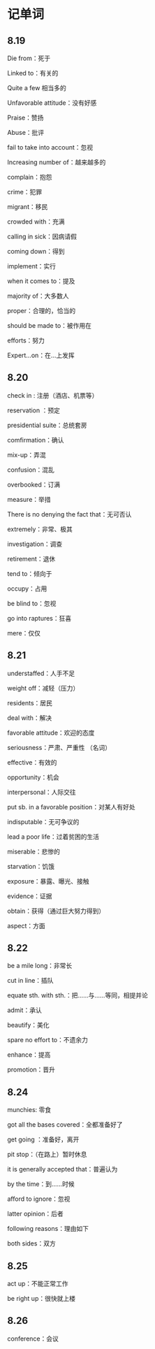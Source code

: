 # 记单词

## 8.19

Die from：死于

Linked to：有关的

Quite a few 相当多的

Unfavorable attitude：没有好感

Praise：赞扬 

Abuse：批评

fail to take into account：忽视

Increasing number of：越来越多的

complain：抱怨

crime：犯罪

migrant：移民

crowded with：充满

calling in sick：因病请假

coming down：得到

implement：实行

when it comes to：提及

majority of：大多数人

proper：合理的，恰当的

should be made to：被作用在

efforts：努力

Expert…on：在...上发挥

## 8.20

check in : 注册（酒店、机票等）

reservation ：预定

presidential suite：总统套房

comfirmation：确认

mix-up：弄混

confusion：混乱

overbooked：订满

measure：举措

There is no denying the fact that：无可否认

extremely：非常、极其

investigation：调查

retirement：退休

tend to：倾向于

occupy：占用

be blind to：忽视

go into raptures：狂喜

mere：仅仅

## 8.21

understaffed：人手不足

weight off：减轻（压力）

residents：居民

deal with：解决

favorable attitude：欢迎的态度

seriousness：严肃、严重性 （名词）

effective：有效的

opportunity：机会

interpersonal：人际交往

put sb. in a favorable position：对某人有好处

indisputable：无可争议的

lead a poor life：过着贫困的生活

miserable：悲惨的

starvation：饥饿

exposure：暴露、曝光、接触

evidence：证据

obtain：获得（通过巨大努力得到）

aspect：方面

## 8.22

be a mile long：非常长

cut in line：插队

equate sth. with sth.：把……与……等同，相提并论

admit：承认

beautify：美化

spare no effort to：不遗余力

enhance：提高

promotion：晋升

## 8.24

munchies: 零食

got all the bases covered：全都准备好了

get going ：准备好，离开

pit stop：（在路上）暂时休息

it is generally accepted that：普遍认为

by the time：到……时候

afford to ignore：忽视

latter opinion：后者

following reasons：理由如下

both sides：双方

## 8.25

act up：不能正常工作

be right up：很快就上楼

## 8.26

conference：会议

